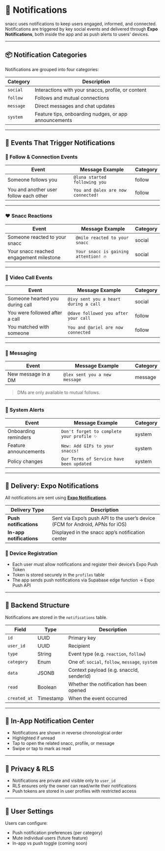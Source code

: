 # 🔔 Notifications

snacc uses notifications to keep users engaged, informed, and connected. Notifications are triggered by key social events and delivered through **Expo Notifications**, both inside the app and as push alerts to users' devices.

---

## 📦 Notification Categories

Notifications are grouped into four categories:

| Category      | Description                                              |
|----------------|----------------------------------------------------------|
| `social`       | Interactions with your snaccs, profile, or content       |
| `follow`       | Follows and mutual connections                           |
| `message`      | Direct messages and chat updates                         |
| `system`       | Feature tips, onboarding nudges, or app announcements    |

---

## 🔔 Events That Trigger Notifications

### 👥 Follow & Connection Events

| Event                            | Message Example                                  | Category |
|----------------------------------|--------------------------------------------------|----------|
| Someone follows you              | `@luna started following you`                    | follow   |
| You and another user follow each other | `You and @alex are now connected!`         | follow   |

---

### ❤️ Snacc Reactions

| Event                            | Message Example                                  | Category |
|----------------------------------|--------------------------------------------------|----------|
| Someone reacted to your snacc    | `@milo reacted to your snacc`                    | social   |
| Your snacc reached engagement milestone | `Your snacc is gaining attention! 🔥`       | social   |

---

### 🎥 Video Call Events

| Event                            | Message Example                                  | Category |
|----------------------------------|--------------------------------------------------|----------|
| Someone hearted you during call  | `@ivy sent you a heart during a call`            | social   |
| You were followed after a call   | `@dave followed you after your call`             | follow   |
| You matched with someone         | `You and @ariel are now connected`               | follow   |

---

### 💬 Messaging

| Event                            | Message Example                                  | Category |
|----------------------------------|--------------------------------------------------|----------|
| New message in a DM              | `@lex sent you a new message`                    | message  |

> DMs are only available to mutual follows.

---

### 🚨 System Alerts

| Event                            | Message Example                                  | Category |
|----------------------------------|--------------------------------------------------|----------|
| Onboarding reminders             | `Don't forget to complete your profile ✨`        | system   |
| Feature announcements            | `New: Add GIFs to your snaccs!`                  | system   |
| Policy changes                   | `Our Terms of Service have been updated`         | system   |

---

## 📱 Delivery: Expo Notifications

All notifications are sent using **[Expo Notifications](https://docs.expo.dev/push-notifications/overview/)**.

| Delivery Type        | Description                                                                |
|-----------------------|----------------------------------------------------------------------------|
| **Push notifications** | Sent via Expo’s push API to the user’s device (FCM for Android, APNs for iOS) |
| **In-app notifications** | Displayed in the snacc app’s notification center                       |

### 🔧 Device Registration

- Each user must allow notifications and register their device’s Expo Push Token
- Token is stored securely in the `profiles` table
- The app sends push notifications via Supabase edge function → Expo Push API

---

## 🧾 Backend Structure

Notifications are stored in the `notifications` table.

| Field           | Type      | Description                               |
|------------------|-----------|-------------------------------------------|
| `id`             | UUID      | Primary key                               |
| `user_id`        | UUID      | Recipient                                 |
| `type`           | String    | Event type (e.g. `reaction`, `follow`)    |
| `category`       | Enum      | One of: `social`, `follow`, `message`, `system` |
| `data`           | JSONB     | Context payload (e.g. snaccId, senderId)  |
| `read`           | Boolean   | Whether the notification has been opened  |
| `created_at`     | Timestamp | When the event occurred                   |

---

## 🧠 In-App Notification Center

- Notifications are shown in reverse chronological order
- Highlighted if unread
- Tap to open the related snacc, profile, or message
- Swipe or tap to mark as read

---

## 🔐 Privacy & RLS

- Notifications are private and visible only to `user_id`
- RLS ensures only the owner can read/write their notifications
- Push tokens are stored in user profiles with restricted access

---

## 🔄 User Settings

Users can configure:
- Push notification preferences (per category)
- Mute individual users (future feature)
- In-app vs push toggle (coming soon)
